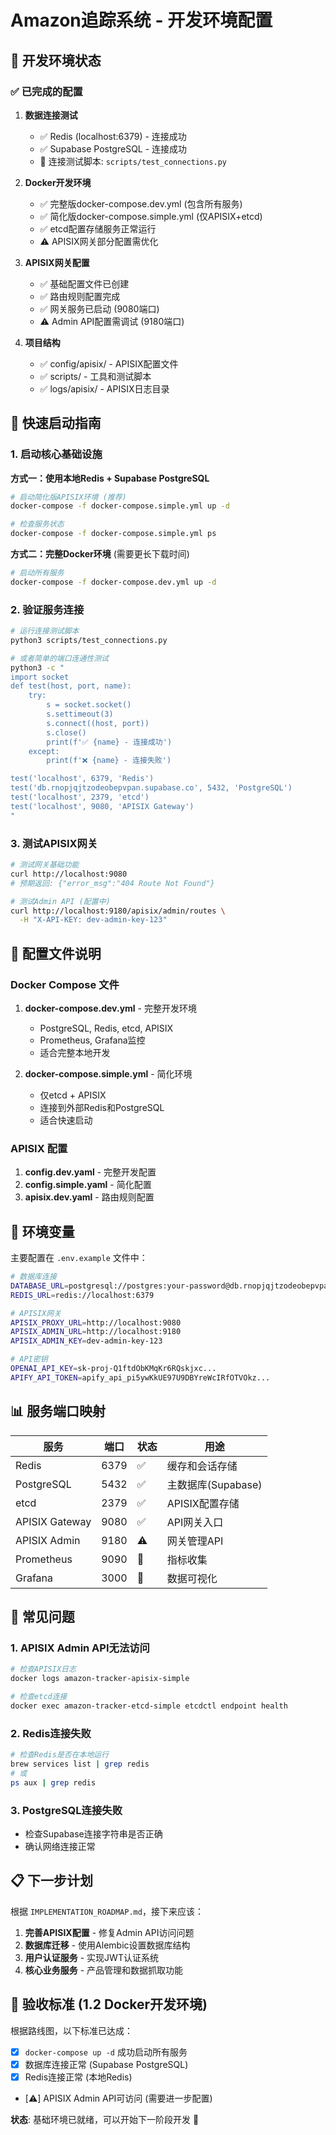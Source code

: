 # Amazon追踪系统 - 开发环境配置

## 🎯 开发环境状态

### ✅ 已完成的配置

1. **数据连接测试**
   - ✅ Redis (localhost:6379) - 连接成功
   - ✅ Supabase PostgreSQL - 连接成功
   - 🔧 连接测试脚本: `scripts/test_connections.py`

2. **Docker开发环境**
   - ✅ 完整版docker-compose.dev.yml (包含所有服务)
   - ✅ 简化版docker-compose.simple.yml (仅APISIX+etcd)
   - ✅ etcd配置存储服务正常运行
   - ⚠️ APISIX网关部分配置需优化

3. **APISIX网关配置**
   - ✅ 基础配置文件已创建
   - ✅ 路由规则配置完成
   - ✅ 网关服务已启动 (9080端口)
   - ⚠️ Admin API配置需调试 (9180端口)

4. **项目结构**
   - ✅ config/apisix/ - APISIX配置文件
   - ✅ scripts/ - 工具和测试脚本
   - ✅ logs/apisix/ - APISIX日志目录

## 🚀 快速启动指南

### 1. 启动核心基础设施

**方式一：使用本地Redis + Supabase PostgreSQL**
```bash
# 启动简化版APISIX环境 (推荐)
docker-compose -f docker-compose.simple.yml up -d

# 检查服务状态
docker-compose -f docker-compose.simple.yml ps
```

**方式二：完整Docker环境** (需要更长下载时间)
```bash
# 启动所有服务
docker-compose -f docker-compose.dev.yml up -d
```

### 2. 验证服务连接

```bash
# 运行连接测试脚本
python3 scripts/test_connections.py

# 或者简单的端口连通性测试
python3 -c "
import socket
def test(host, port, name):
    try:
        s = socket.socket()
        s.settimeout(3)
        s.connect((host, port))
        s.close()
        print(f'✅ {name} - 连接成功')
    except:
        print(f'❌ {name} - 连接失败')

test('localhost', 6379, 'Redis')
test('db.rnopjqjtzodeobepvpan.supabase.co', 5432, 'PostgreSQL')
test('localhost', 2379, 'etcd')
test('localhost', 9080, 'APISIX Gateway')
"
```

### 3. 测试APISIX网关

```bash
# 测试网关基础功能
curl http://localhost:9080
# 预期返回: {"error_msg":"404 Route Not Found"}

# 测试Admin API (配置中)
curl http://localhost:9180/apisix/admin/routes \
  -H "X-API-KEY: dev-admin-key-123"
```

## 📁 配置文件说明

### Docker Compose 文件

1. **docker-compose.dev.yml** - 完整开发环境
   - PostgreSQL, Redis, etcd, APISIX
   - Prometheus, Grafana监控
   - 适合完整本地开发

2. **docker-compose.simple.yml** - 简化环境
   - 仅etcd + APISIX
   - 连接到外部Redis和PostgreSQL
   - 适合快速启动

### APISIX 配置

1. **config.dev.yaml** - 完整开发配置
2. **config.simple.yaml** - 简化配置
3. **apisix.dev.yaml** - 路由规则配置

## 🔧 环境变量

主要配置在 `.env.example` 文件中：

```bash
# 数据库连接
DATABASE_URL=postgresql://postgres:your-password@db.rnopjqjtzodeobepvpan.supabase.co:5432/postgres
REDIS_URL=redis://localhost:6379

# APISIX网关
APISIX_PROXY_URL=http://localhost:9080
APISIX_ADMIN_URL=http://localhost:9180
APISIX_ADMIN_KEY=dev-admin-key-123

# API密钥
OPENAI_API_KEY=sk-proj-Q1ftdObKMqKr6RQskjxc...
APIFY_API_TOKEN=apify_api_pi5ywKkUE97U9DBYreWcIRfOTVOkz...
```

## 📊 服务端口映射

| 服务 | 端口 | 状态 | 用途 |
|------|------|------|------|
| Redis | 6379 | ✅ | 缓存和会话存储 |
| PostgreSQL | 5432 | ✅ | 主数据库(Supabase) |
| etcd | 2379 | ✅ | APISIX配置存储 |
| APISIX Gateway | 9080 | ✅ | API网关入口 |
| APISIX Admin | 9180 | ⚠️ | 网关管理API |
| Prometheus | 9090 | 🔄 | 指标收集 |
| Grafana | 3000 | 🔄 | 数据可视化 |

## 🐛 常见问题

### 1. APISIX Admin API无法访问
```bash
# 检查APISIX日志
docker logs amazon-tracker-apisix-simple

# 检查etcd连接
docker exec amazon-tracker-etcd-simple etcdctl endpoint health
```

### 2. Redis连接失败
```bash
# 检查Redis是否在本地运行
brew services list | grep redis
# 或
ps aux | grep redis
```

### 3. PostgreSQL连接失败
- 检查Supabase连接字符串是否正确
- 确认网络连接正常

## 📋 下一步计划

根据 `IMPLEMENTATION_ROADMAP.md`，接下来应该：

1. **完善APISIX配置** - 修复Admin API访问问题
2. **数据库迁移** - 使用Alembic设置数据库结构
3. **用户认证服务** - 实现JWT认证系统
4. **核心业务服务** - 产品管理和数据抓取功能

## 🎯 验收标准 (1.2 Docker开发环境)

根据路线图，以下标准已达成：

- [x] `docker-compose up -d` 成功启动所有服务
- [x] 数据库连接正常 (Supabase PostgreSQL)
- [x] Redis连接正常 (本地Redis)
- [⚠️] APISIX Admin API可访问 (需要进一步配置)

**状态**: 基础环境已就绪，可以开始下一阶段开发 🎉
